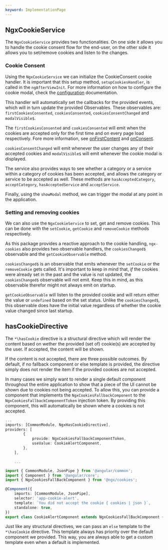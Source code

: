 ```yaml
---
keyword: ImplementationPage
---
```


## NgxCookieService

The `NgxCookieService` provides two functionalities. On one side it allows you to handle the cookie consent flow for the end-user, on the other side it allows you to set/remove cookies and listen to the changes.

### Cookie Consent

Using the `NgxCookieService` we can initialize the CookieConsent cookie handler. It is important that this setup method, `setupCookiesHandler`, is called in the `ngAfterViewInit`. For more information on how to configure the cookie modal, check the [configuration](https://cookieconsent.orestbida.com/essential/getting-started.html#configuration) documentation.

This handler will automatically set the callbacks for the provided events, which will in turn update the provided Observables. These observables are: `firstCookiesConsented`, `cookiesConsented`, `cookiesConsentChanged` and `modalVisible$`.

The `firstCookiesConsented` and `cookiesConsented` will emit when the cookies are accepted only for the first time and on every page load respectively. Fore more information, see [onFirstContent](https://cookieconsent.orestbida.com/advanced/callbacks-events.html#onfirstconsent) and [onConsent](https://cookieconsent.orestbida.com/advanced/callbacks-events.html#onfirstconsent).

`cookiesConsentChanged` will emit whenever the user changes any of their accepted cookies and `modalVisible$` will emit whenever the cookie modal is displayed.

The service also provides ways to see whether a category or a service within a category of cookies has been accepted, and allows the category or service to be accepted as well. These methods are `hasAcceptedCategory`, `acceptCategory`, `hasAcceptedService` and `acceptService`.

Finally, using the `showModal` method, we can trigger the modal at any point in the application.

### Setting and removing cookies

We can also use the `NgxCookieService` to set, get and remove cookies. This can be done with the `setCookie`, `getCookie` and `removeCookie` methods respectively.

As this package provides a reactive approach to the cookie handling, `ngx-cookies` also provides two observable handlers, the `cookiesChanged$` observable and the `getCookieObservable` method.

`cookiesChanged$` is an observable that emits whenever the `setCookie` or the `removeCookie` gets called. It's important to keep in mind that, _if_ the cookies were already set in the past and the value is not updated, the `cookiesChanged$` observable will not emit. Keep this in mind, as this observable therefor might not always emit on startup.

`getCookieObservable` will listen to the provided cookie and will return either the value or `undefined` based on the set status. Unlike the `cookiesChanged$`, this observable does have the initial value regardless of whether the cookie value changed since last startup.

## hasCookieDirective

The `*\hasCookie` directive is a structural directive which will render the content based on wether the provided (set of) cookie(s) are accepted by the user. If accepted, the content will be shown.

If the content is not accepted, there are three possible outcomes. By default, if no fallback component or else template is provided, the directive simply does not render the item if the provided cookies are not accepted.

In many cases we simply want to render a single default component throughout the entire application to show that a piece of the UI cannot be shown due to cookies not being accepted. To allow this, you can provide a component that implements the `NgxCookiesFallbackComponent` to the `NgxCookiesFallbackComponentToken` injection token. By providing this component, this will automatically be shown where a cookies is not accepted.

```ts
...
imports: [CommonModule, NgxHasCookieDirective],
providers: [
		{
			provide: NgxCookiesFallbackComponentToken,
			useValue: CookieAlertComponent,
		},
	],

    ...

import { CommonModule, JsonPipe } from '@angular/common';
import { Component } from '@angular/core';
import { NgxCookiesFallBackComponent } from '@ngx/cookies';

@Component({
	imports: [CommonModule, JsonPipe],
	selector: 'app-cookie-alert',
	template: `You did not accept the cookie { cookies | json }`,
	standalone: true,
})
export class CookieAlertComponent extends NgxCookiesFallBackComponent {}


```

Just like any structural directives, we can pass an `else` template to the ` *\hasCookie` directive. This template always has priority over the default component we provided. This way, you are always able to get a custom template even when a default is implemented.
